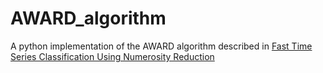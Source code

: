 # AWARD_algorithm
A python implementation of the AWARD algorithm described in [Fast Time Series Classification Using Numerosity Reduction](http://citeseerx.ist.psu.edu/viewdoc/summary?doi=10.1.1.135.9785)
